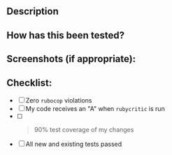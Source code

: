 <!--- Provide a concise title -->

## Description
<!--- Describe your changes in detail -->

## How has this been tested?
<!--- Please describe in detail how you tested your changes. -->
<!--- Include details of your testing environment, tests ran to see how -->
<!--- your change affects other areas of the code, etc. -->

## Screenshots (if appropriate):

## Checklist:
<!--- Go over all the following points, and put an `x` in all the boxes that apply. -->
- [ ] Zero `rubocop` violations
- [ ] My code receives an "A" when `rubycritic` is run
- [ ] >90% test coverage of my changes
- [ ] All new and existing tests passed